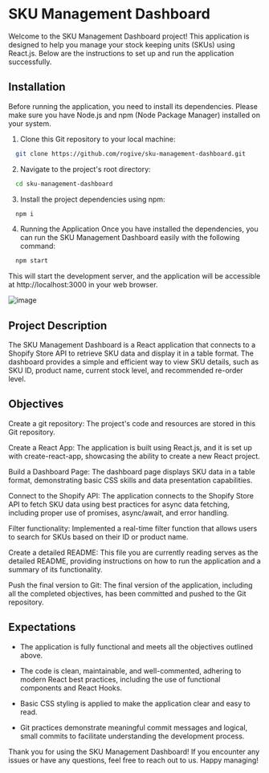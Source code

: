 # SKU Management Dashboard

Welcome to the SKU Management Dashboard project! This application is designed to help you manage your stock keeping units (SKUs) using React.js. Below are the instructions to set up and run the application successfully.

## Installation

Before running the application, you need to install its dependencies. Please make sure you have Node.js and npm (Node Package Manager) installed on your system.

1. Clone this Git repository to your local machine:
  ```sh
    git clone https://github.com/rogive/sku-management-dashboard.git
  ```

2. Navigate to the project's root directory:
  ```sh
    cd sku-management-dashboard
  ```

3. Install the project dependencies using npm:
  ```sh
    npm i
  ```

4. Running the Application
Once you have installed the dependencies, you can run the SKU Management Dashboard easily with the following command:
  ```sh
    npm start
  ```

This will start the development server, and the application will be accessible at http://localhost:3000 in your web browser.

![image](https://github.com/rogive/celes/assets/66136788/bb101833-52c8-46e1-9537-391a0dac610a)

## Project Description

The SKU Management Dashboard is a React application that connects to a Shopify Store API to retrieve SKU data and display it in a table format. The dashboard provides a simple and efficient way to view SKU details, such as SKU ID, product name, current stock level, and recommended re-order level.

## Objectives
Create a git repository: The project's code and resources are stored in this Git repository.

Create a React App: The application is built using React.js, and it is set up with create-react-app, showcasing the ability to create a new React project.

Build a Dashboard Page: The dashboard page displays SKU data in a table format, demonstrating basic CSS skills and data presentation capabilities.

Connect to the Shopify API: The application connects to the Shopify Store API to fetch SKU data using best practices for async data fetching, including proper use of promises, async/await, and error handling.

Filter functionality: Implemented a real-time filter function that allows users to search for SKUs based on their ID or product name.

Create a detailed README: This file you are currently reading serves as the detailed README, providing instructions on how to run the application and a summary of its functionality.

Push the final version to Git: The final version of the application, including all the completed objectives, has been committed and pushed to the Git repository.

## Expectations
* The application is fully functional and meets all the objectives outlined above.

* The code is clean, maintainable, and well-commented, adhering to modern React best practices, including the use of functional components and React Hooks.

* Basic CSS styling is applied to make the application clear and easy to read.

* Git practices demonstrate meaningful commit messages and logical, small commits to facilitate understanding the development process.

Thank you for using the SKU Management Dashboard! If you encounter any issues or have any questions, feel free to reach out to us. Happy managing!
